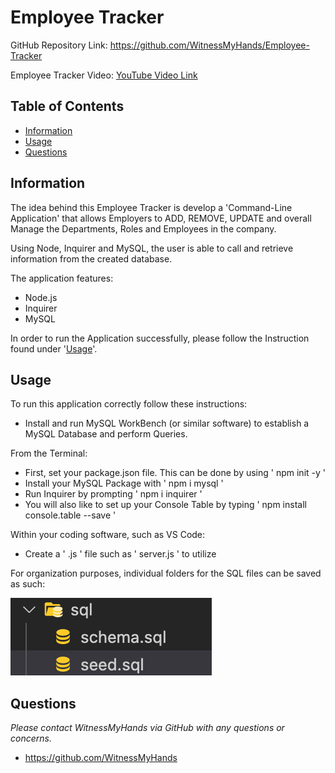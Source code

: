 # Employee Tracker

GitHub Repository Link: https://github.com/WitnessMyHands/Employee-Tracker

Employee Tracker Video:
[YouTube Video Link](https://www.youtube.com/watch?v=dtFKt8IqDTY)

## Table of Contents

- [Information](#Information)
- [Usage](#Usage)
- [Questions](#Questions)

## Information

The idea behind this Employee Tracker is develop a 'Command-Line Application' that allows Employers to ADD, REMOVE, UPDATE and overall Manage the Departments, Roles and Employees in the company.

Using Node, Inquirer and MySQL, the user is able to call and retrieve information from the created database.

The application features:
* Node.js
* Inquirer
* MySQL

In order to run the Application successfully, please follow the Instruction found under '[Usage](#Usage)'.
  
## Usage

To run this application correctly follow these instructions:

* Install and run MySQL WorkBench (or similar software) to establish a MySQL Database and perform Queries. 

From the Terminal:

* First, set your package.json file. This can be done by using ' npm init -y '
* Install your MySQL Package with ' npm i mysql '
* Run Inquirer by prompting ' npm i inquirer '
* You will also like to set up your Console Table by typing ' npm install console.table --save '

Within your coding software, such as VS Code:

* Create a ' .js ' file such as ' server.js ' to utilize

For organization purposes, individual folders for the SQL files can be saved as such:

![Folder Organization Example (SQL)](./sql-example.jpg)

## Questions
*Please contact WitnessMyHands via GitHub with any questions or concerns.*

- https://github.com/WitnessMyHands
